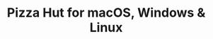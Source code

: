 ---
name: Pizza Hut
url: 'https://www.pizzahut.com'
category: Food & Drink
title: 'Pizza Hut for macOS, Windows & Linux'
key: pizza-hut

---
